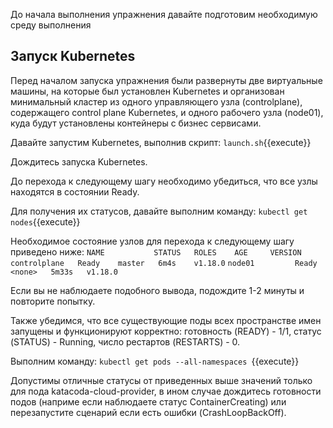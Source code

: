 До начала выполнения упражнения давайте подготовим необходимую среду выполнения

## Запуск Kubernetes

Перед началом запуска упражнения были развернуты две виртуальные машины, на которые был установлен Kubernetes и организован минимальный кластер из одного управляющего узла (controlplane), содержащего control plane Kubernetes, и одного рабочего узла (node01), куда будут установлены контейнеры с бизнес сервисами.

Давайте запустим Kubernetes, выполнив скрипт: `launch.sh`{{execute}}

Дождитесь запуска Kubernetes.

До перехода к следующему шагу необходимо убедиться, что все узлы находятся в состоянии Ready.

Для получения их статусов, давайте выполним команду: `kubectl get nodes`{{execute}}

Необходимое состояние узлов для перехода к следующему шагу приведено ниже:
`NAME           STATUS   ROLES    AGE     VERSION`
`controlplane   Ready    master   6m4s    v1.18.0`
`node01         Ready    <none>   5m33s   v1.18.0`

Если вы не наблюдаете подобного вывода, подождите 1-2 минуты и повторите попытку.

Также убедимся, что все существующие поды всех пространстве имен запущены и функционируют корректно: готовность (READY) - 1/1, статус (STATUS) - Running, число рестартов (RESTARTS) - 0.

Выполним команду: `kubectl get pods --all-namespaces `{{execute}}

Допустимы отличные статусы от приведенных выше значений только для пода katacoda-cloud-provider, в ином случае дождитесь готовности подов (наприме если наблюдаете статус ContainerCreating) или перезапустите сценарий если есть ошибки (CrashLoopBackOff).